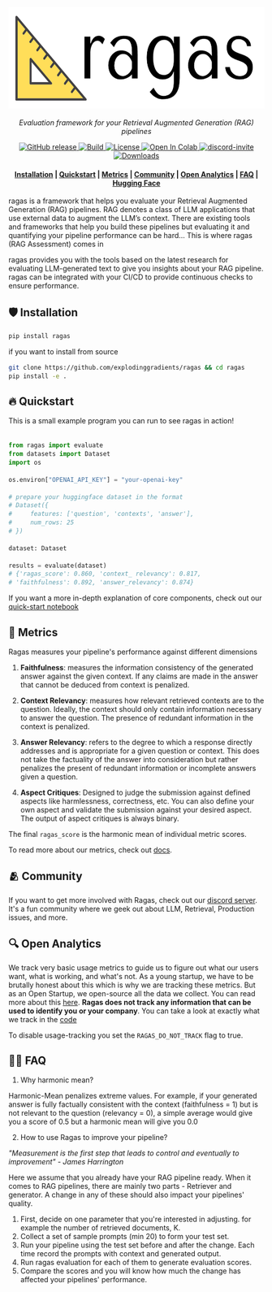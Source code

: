 <h1 align="center">
  <img style="vertical-align:middle" height="200"
  src="./docs/assets/logo.png">
</h1>
<p align="center">
  <i>Evaluation framework for your Retrieval Augmented Generation (RAG) pipelines</i>
</p>

<p align="center">
    <a href="https://github.com/explodinggradients/ragas/releases">
        <img alt="GitHub release" src="https://img.shields.io/github/release/explodinggradients/ragas.svg">
    </a>
    <a href="https://www.python.org/">
            <img alt="Build" src="https://img.shields.io/badge/Made%20with-Python-1f425f.svg?color=purple">
    </a>
    <a href="https://github.com/explodinggradients/ragas/blob/master/LICENSE">
        <img alt="License" src="https://img.shields.io/github/license/explodinggradients/ragas.svg?color=green">
    </a>
    <a href="https://colab.research.google.com/github/explodinggradients/ragas/blob/main/docs/quickstart.ipynb">
        <img alt="Open In Colab" src="https://colab.research.google.com/assets/colab-badge.svg">
    </a>
    <a href="https://discord.gg/5djav8GGNZ">
        <img alt="discord-invite" src="https://dcbadge.vercel.app/api/server/5djav8GGNZ?style=flat">
    </a>
    <a href="https://github.com/explodinggradients/ragas/">
        <img alt="Downloads" src="https://badges.frapsoft.com/os/v1/open-source.svg?v=103">
    </a>
</p>

<h4 align="center">
    <p>
        <a href="#shield-installation">Installation</a> |
        <a href="#fire-quickstart">Quickstart</a> |
        <a href="#luggage-metrics">Metrics</a> |
        <a href="#-community">Community</a> |
        <a href="#-open-analytics">Open Analytics</a> |
        <a href="#raising_hand_man-faq">FAQ</a> |
        <a href="https://huggingface.co/explodinggradients">Hugging Face</a>
    <p>
</h4>

ragas is a framework that helps you evaluate your Retrieval Augmented Generation (RAG) pipelines. RAG denotes a class of LLM applications that use external data to augment the LLM’s context. There are existing tools and frameworks that help you build these pipelines but evaluating it and quantifying your pipeline performance can be hard... This is where ragas (RAG Assessment) comes in

ragas provides you with the tools based on the latest research for evaluating LLM-generated text to give you insights about your RAG pipeline. ragas can be integrated with your CI/CD to provide continuous checks to ensure performance.

## :shield: Installation

```bash
pip install ragas
```

if you want to install from source

```bash
git clone https://github.com/explodinggradients/ragas && cd ragas
pip install -e .
```

## :fire: Quickstart

This is a small example program you can run to see ragas in action!

```python

from ragas import evaluate
from datasets import Dataset
import os

os.environ["OPENAI_API_KEY"] = "your-openai-key"

# prepare your huggingface dataset in the format
# Dataset({
#     features: ['question', 'contexts', 'answer'],
#     num_rows: 25
# })

dataset: Dataset

results = evaluate(dataset)
# {'ragas_score': 0.860, 'context_ relevancy': 0.817,
# 'faithfulness': 0.892, 'answer_relevancy': 0.874}
```

If you want a more in-depth explanation of core components, check out our [quick-start notebook](./docs/quickstart.ipynb)

## :luggage: Metrics

Ragas measures your pipeline's performance against different dimensions

1. **Faithfulness**: measures the information consistency of the generated answer against the given context. If any claims are made in the answer that cannot be deduced from context is penalized.

2. **Context Relevancy**: measures how relevant retrieved contexts are to the question. Ideally, the context should only contain information necessary to answer the question. The presence of redundant information in the context is penalized.

3. **Answer Relevancy**: refers to the degree to which a response directly addresses and is appropriate for a given question or context. This does not take the factuality of the answer into consideration but rather penalizes the present of redundant information or incomplete answers given a question.

4. **Aspect Critiques**: Designed to judge the submission against defined aspects like harmlessness, correctness, etc. You can also define your own aspect and validate the submission against your desired aspect. The output of aspect critiques is always binary.

The final `ragas_score` is the harmonic mean of individual metric scores.

To read more about our metrics, check out [docs](/docs/metrics.md).

## 🫂 Community

If you want to get more involved with Ragas, check out our [discord server](https://discord.gg/5djav8GGNZ). It's a fun community where we geek out about LLM, Retrieval, Production issues, and more.

## 🔍 Open Analytics

We track very basic usage metrics to guide us to figure out what our users want, what is working, and what's not. As a young startup, we have to be brutally honest about this which is why we are tracking these metrics. But as an Open Startup, we open-source all the data we collect. You can read more about this [here](https://github.com/explodinggradients/ragas/issues/49). **Ragas does not track any information that can be used to identify you or your company**. You can take a look at exactly what we track in the [code](./src/ragas/_analytics.py)

To disable usage-tracking you set the `RAGAS_DO_NOT_TRACK` flag to true.

## :raising_hand_man: FAQ

1. Why harmonic mean?

Harmonic-Mean penalizes extreme values. For example, if your generated answer is fully factually consistent with the context (faithfulness = 1) but is not relevant to the question (relevancy = 0), a simple average would give you a score of 0.5 but a harmonic mean will give you 0.0

2. How to use Ragas to improve your pipeline?

_"Measurement is the first step that leads to control and eventually to improvement" - James Harrington_

Here we assume that you already have your RAG pipeline ready. When it comes to RAG pipelines, there are mainly two parts - Retriever and generator. A change in any of these should also impact your pipelines' quality.

1. First, decide on one parameter that you're interested in adjusting. for example the number of retrieved documents, K.
2. Collect a set of sample prompts (min 20) to form your test set.
3. Run your pipeline using the test set before and after the change. Each time record the prompts with context and generated output.
4. Run ragas evaluation for each of them to generate evaluation scores.
5. Compare the scores and you will know how much the change has affected your pipelines' performance.
